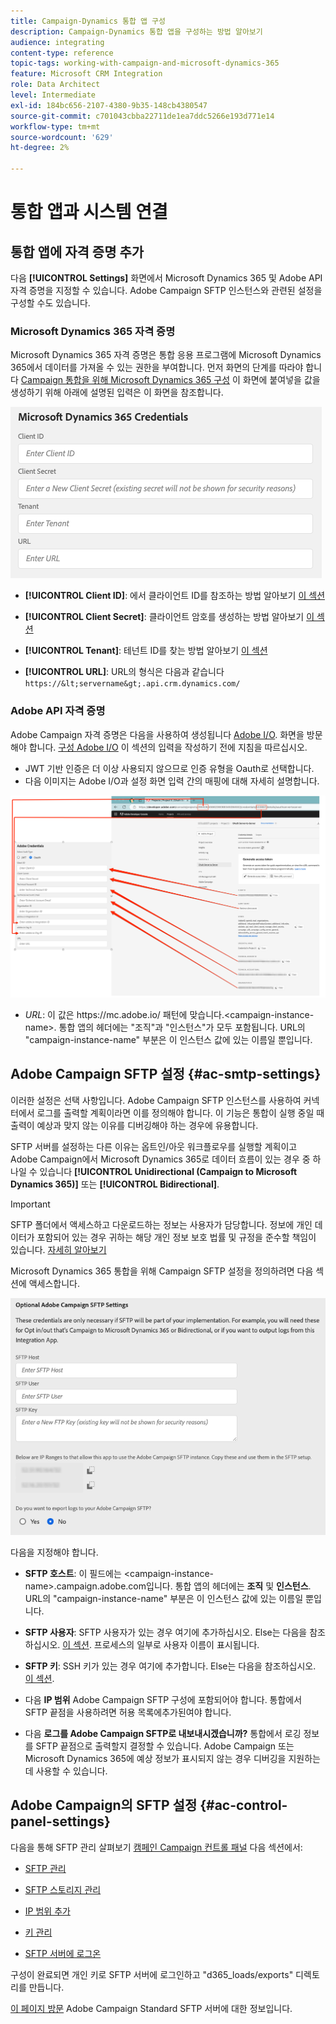 ```yaml
---
title: Campaign-Dynamics 통합 앱 구성
description: Campaign-Dynamics 통합 앱을 구성하는 방법 알아보기
audience: integrating
content-type: reference
topic-tags: working-with-campaign-and-microsoft-dynamics-365
feature: Microsoft CRM Integration
role: Data Architect
level: Intermediate
exl-id: 184bc656-2107-4380-9b35-148cb4380547
source-git-commit: c701043cbba22711de1ea7ddc5266e193d771e14
workflow-type: tm+mt
source-wordcount: '629'
ht-degree: 2%

---
```


# 통합 앱과 시스템 연결

## 통합 앱에 자격 증명 추가

다음 **[!UICONTROL Settings]** 화면에서 Microsoft Dynamics 365 및 Adobe API 자격 증명을 지정할 수 있습니다. Adobe Campaign SFTP 인스턴스와 관련된 설정을 구성할 수도 있습니다.

### Microsoft Dynamics 365 자격 증명

Microsoft Dynamics 365 자격 증명은 통합 응용 프로그램에 Microsoft Dynamics 365에서 데이터를 가져올 수 있는 권한을 부여합니다.  먼저 화면의 단계를 따라야 합니다 [Campaign 통합을 위해 Microsoft Dynamics 365 구성](../../integrating/using/d365-acs-configure-d365.md) 이 화면에 붙여넣을 값을 생성하기 위해 아래에 설명된 입력은 이 화면을 참조합니다.

![](assets/do-not-localize/d365-to-acs-ui-page-workflows-settings-d365.png)

* **[!UICONTROL Client ID]**: 에서 클라이언트 ID를 참조하는 방법 알아보기 [이 섹션](../../integrating/using/d365-acs-configure-d365.md#register-a-new-app)

* **[!UICONTROL Client Secret]**: 클라이언트 암호를 생성하는 방법 알아보기 [이 섹션](../../integrating/using/d365-acs-configure-d365.md#generate-a-client-secret)

* **[!UICONTROL Tenant]**: 테넌트 ID를 찾는 방법 알아보기 [이 섹션](../../integrating/using/d365-acs-configure-d365.md#get-the-tenant-id)

* **[!UICONTROL URL]**: URL의 형식은 다음과 같습니다 `https://&lt;servername&gt;.api.crm.dynamics.com/`

### Adobe API 자격 증명

Adobe Campaign 자격 증명은 다음을 사용하여 생성됩니다 [Adobe I/O](https://www.adobe.io/). 화면을 방문해야 합니다. [구성 Adobe I/O](../../integrating/using/d365-acs-configure-adobe-io.md) 이 섹션의 입력을 작성하기 전에 지침을 따르십시오.

* JWT 기반 인증은 더 이상 사용되지 않으므로 인증 유형을 Oauth로 선택합니다.
* 다음 이미지는 Adobe I/O과 설정 화면 입력 간의 매핑에 대해 자세히 설명합니다.

![](assets/do-not-localize/d365-to-acs-ui-page-workflows-settings-adobeio.png)

* *URL*: 이 값은 https\://mc.adobe.io/ 패턴에 맞습니다.&lt;campaign-instance-name>. 통합 앱의 헤더에는 &quot;조직&quot;과 &quot;인스턴스&quot;가 모두 포함됩니다. URL의 &quot;campaign-instance-name&quot; 부분은 이 인스턴스 값에 있는 이름일 뿐입니다.

## Adobe Campaign SFTP 설정 {#ac-smtp-settings}

이러한 설정은 선택 사항입니다. Adobe Campaign SFTP 인스턴스를 사용하여 커넥터에서 로그를 출력할 계획이라면 이를 정의해야 합니다. 이 기능은 통합이 실행 중일 때 출력이 예상과 맞지 않는 이유를 디버깅해야 하는 경우에 유용합니다.

SFTP 서버를 설정하는 다른 이유는 옵트인/아웃 워크플로우를 실행할 계획이고 Adobe Campaign에서 Microsoft Dynamics 365로 데이터 흐름이 있는 경우 중 하나일 수 있습니다 **[!UICONTROL Unidirectional (Campaign to Microsoft Dynamics 365)]** 또는 **[!UICONTROL Bidirectional]**.

>[!IMPORTANT]
>
>SFTP 폴더에서 액세스하고 다운로드하는 정보는 사용자가 담당합니다. 정보에 개인 데이터가 포함되어 있는 경우 귀하는 해당 개인 정보 보호 법률 및 규정을 준수할 책임이 있습니다. [자세히 알아보기](../../integrating/using/d365-acs-notices-and-recommendations.md#acs-msdyn-manage-privacy)
>

Microsoft Dynamics 365 통합을 위해 Campaign SFTP 설정을 정의하려면 다음 섹션에 액세스합니다.

![](assets/do-not-localize/d365-to-acs-ui-page-workflows-settings-sftp.png)

다음을 지정해야 합니다.

* **SFTP 호스트**: 이 필드에는 &lt;campaign-instance-name>.campaign.adobe.com입니다. 통합 앱의 헤더에는 **조직** 및 **인스턴스**. URL의 &quot;campaign-instance-name&quot; 부분은 이 인스턴스 값에 있는 이름일 뿐입니다.

* **SFTP 사용자**: SFTP 사용자가 있는 경우 여기에 추가하십시오. Else는 다음을 참조하십시오. [이 섹션](#ac-control-panel-settings). 프로세스의 일부로 사용자 이름이 표시됩니다.

* **SFTP 키**: SSH 키가 있는 경우 여기에 추가합니다. Else는 다음을 참조하십시오. [이 섹션](#ac-control-panel-settings).

* 다음 **IP 범위** Adobe Campaign SFTP 구성에 포함되어야 합니다. 통합에서 SFTP 끝점을 사용하려면 허용 목록에추가된여야 합니다.

* 다음 **로그를 Adobe Campaign SFTP로 내보내시겠습니까?** 통합에서 로깅 정보를 SFTP 끝점으로 출력할지 결정할 수 있습니다. Adobe Campaign 또는 Microsoft Dynamics 365에 예상 정보가 표시되지 않는 경우 디버깅을 지원하는 데 사용할 수 있습니다.

## Adobe Campaign의 SFTP 설정 {#ac-control-panel-settings}

다음을 통해 SFTP 관리 살펴보기 [캠페인 Campaign 컨트롤 패널](https://experienceleague.adobe.com/docs/control-panel/using/control-panel-home.html?lang=ko) 다음 섹션에서:

* [SFTP 관리](https://experienceleague.adobe.com/docs/control-panel/using/sftp-management/about-sftp-management.html?lang=ko#sftp-management)

* [SFTP 스토리지 관리](https://experienceleague.adobe.com/docs/control-panel/using/sftp-management/key-management.html#installing-ssh-key)

* [IP 범위 추가](https://experienceleague.adobe.com/docs/control-panel/using/sftp-management/ip-range-allow-listing.html#sftp-management)

* [키 관리](https://experienceleague.adobe.com/docs/control-panel/using/sftp-management/key-management.html#sftp-management)

* [SFTP 서버에 로그온](https://experienceleague.adobe.com/docs/control-panel/using/sftp-management/logging-into-sftp-server.html#sftp-management)

구성이 완료되면 개인 키로 SFTP 서버에 로그인하고 &quot;d365_loads/exports&quot; 디렉토리를 만듭니다.

[이 페이지 방문](https://experienceleague.adobe.com/docs/campaign-standard-learn/control-panel/sftp-management/monitoring-server-capacity.html?lang=ko) Adobe Campaign Standard SFTP 서버에 대한 정보입니다.
